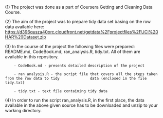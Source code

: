 (1) The project was done as a part of Coursera Getting and Cleaning Data Course.

(2) The aim of the project was to prepare tidy data set basing on the row data available here: https://d396qusza40orc.cloudfront.net/getdata%2Fprojectfiles%2FUCI%20HAR%20Dataset.zip

(3) In the course of the project the following files were prepared: README.md, CodeBook.md, ran_analysis.R, tidy.txt. All of them are available in this repository.
        
        - CodeBook.md - presents detailed description of the project
        
        - ran_analysis.R - the script file that covers all the steps taken from the row data to tidy              data (enclosed in the file tidy.txt)
        
        - tidy.txt - text file containing tidy data
        

(4) In order to run the script ran_analysis.R, in the first place, the data available in the above given source has to be downloaded and unzip to your working directory.